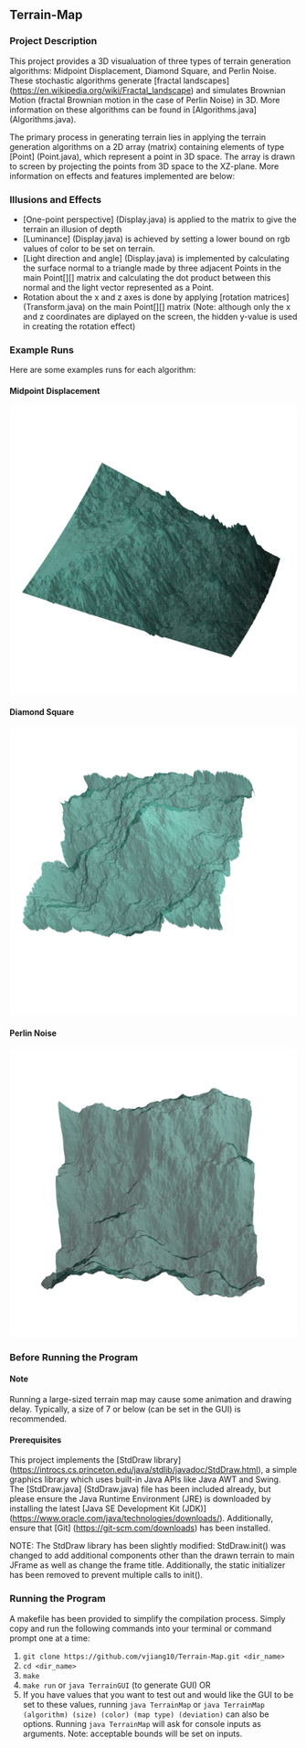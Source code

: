## Terrain-Map
### Project Description
This project provides a 3D visualuation of three types of terrain generation algorithms: Midpoint Displacement, Diamond Square, and Perlin Noise. These stochastic algorithms generate [fractal landscapes] (https://en.wikipedia.org/wiki/Fractal_landscape) and simulates Brownian Motion (fractal Brownian motion in the case of Perlin Noise) in 3D. More information on these algorithms can be found in [Algorithms.java] (Algorithms.java).

The primary process in generating terrain lies in applying the terrain generation algorithms on a 2D array (matrix) containing elements of type [Point] (Point.java), which represent a point in 3D space. The array is drawn to screen by projecting the points from 3D space to the XZ-plane. More information on effects and features implemented are below:

### Illusions and Effects
- [One-point perspective] (Display.java) is applied to the matrix to give the terrain an illusion of depth
- [Luminance] (Display.java) is achieved by setting a lower bound on rgb values of color to be set on terrain.
- [Light direction and angle] (Display.java) is implemented by calculating the surface normal to a triangle made by three adjacent Points in the main Point[][] matrix and calculating the dot product between this normal and the light vector represented as a Point.
- Rotation about the x and z axes is done by applying [rotation matrices] (Transform.java) on the main Point[][] matrix (Note: although only the x and z coordinates are diplayed on the screen, the hidden y-value is used in creating the rotation effect)

### Example Runs
Here are some examples runs for each algorithm:
#### Midpoint Displacement
![](/example/midpointDisplacement.png "Midpoint Displacement example")
#### Diamond Square
![](/example/diamondSquare.png "Diamond Square example")
#### Perlin Noise
![](/example/perlinNoise.png "Perlin Noise example")

### Before Running the Program
#### Note
Running a large-sized terrain map may cause some animation and drawing delay. Typically, a size of 7 or below (can be set in the GUI) is recommended.

#### Prerequisites
This project implements the [StdDraw library] (https://introcs.cs.princeton.edu/java/stdlib/javadoc/StdDraw.html), a simple graphics library which uses built-in Java APIs like Java AWT and Swing. The [StdDraw.java] (StdDraw.java) file has been included already, but please ensure the Java Runtime Environment (JRE) is downloaded by installing the latest [Java SE Development Kit (JDK)] (https://www.oracle.com/java/technologies/downloads/). Additionally, ensure that [Git] (https://git-scm.com/downloads) has been installed.

NOTE: The StdDraw library has been slightly modified: StdDraw.init() was changed to add additional components other than the drawn terrain to main JFrame as well as change the frame title. Additionally, the static initializer has been removed to prevent multiple calls to init().

### Running the Program
A makefile has been provided to simplify the compilation process. Simply copy and run the following commands into your terminal or command prompt one at a time:
1. `git clone https://github.com/vjiang10/Terrain-Map.git <dir_name>`
2. `cd <dir_name>`
3. `make`
4. `make run` or `java TerrainGUI` (to generate GUI)
OR
5. If you have values that you want to test out and would like the GUI to be set to these values, running `java TerrainMap` or `java TerrainMap (algorithm) (size) (color) (map type) (deviation)` can also be options. Running `java TerrainMap` will ask for console inputs as arguments. Note: acceptable bounds will be set on inputs.
